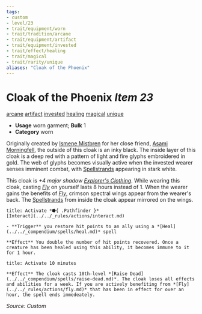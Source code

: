 ```yaml
---
tags:
- custom
- level/23 
- trait/equipment/worn
- trait/tradition/arcane 
- trait/equipment/artifact 
- trait/equipment/invested 
- trait/effect/healing 
- trait/magical 
- trait/rarity/unique 
aliases: "Cloak of the Phoenix"
---
```

# Cloak of the Phoenix *Item 23*  
[arcane](../../_rules/traits/arcane.md) [artifact](../../_rules/traits/artifact-gmg.md) [invested](../../_rules/traits/invested.md) [healing](../../_rules/traits/healing.md) [magical](../../_rules/traits/magical.md) [unique](../../_rules/traits/unique.md) 

- **Usage** worn garment; **Bulk** 1
- **Category** worn

Originally created by [Ismene Mistbren](../npcs/people/ismene-mistbren-glassbraid.md) for her close friend, [Asami Morningfell](../npcs/people/asami-morningfell.md), the outside of this cloak is an inky black. The inside layer of this cloak is a deep red with a pattern of light and fire glyphs embroidered in gold. The web of glyphs becomes visually active when the invested wearer senses imminent combat, with [Spellstrands](../fundamentals/spellstrand.md) appearing in stark white.

This cloak is *+4 major shadow [Explorer's Clothing](../../_compendium/equipment/items/explorers-clothing.md)*. While wearing this cloak, casting *[Fly](../../_rules/actions/fly.md)* on yourself lasts 8 hours instead of 1. When the wearer gains the benefits of *[Fly](../../_rules/actions/fly.md)*, crimson spectral wings appear from the wearer's back. The [Spellstrands](../fundamentals/spellstrand.md) from inside the cloak appear mirrored on the wings.

```ad-embed-ability
title: Activate *⭓{ .Pathfinder }*
[Interact](../../_rules/actions/interact.md) 

- **Trigger** you restore hit points to an ally using a *[Heal](../../_compendium/spells/heal.md)* spell 

**Effect** You double the number of hit points recovered. Once a creature has been healed using this ability, it becomes immune to it for 1 hour.
```
```ad-embed-ability
title: Activate 10 minutes

**Effect** The cloak casts 10th-level *[Raise Dead](../../_compendium/spells/raise-dead.md)*. The cloak loses all effects and abilities for a week. If you are actively benefiting from *[Fly](../../_rules/actions/fly.md)* that has been in effect for over an hour, the spell ends immedeately.
```
*Source: Custom*